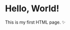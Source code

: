 <!DOCTYPE html>
<head>
  <meta charset="UTF-8" />
  <title>My First HTML Page</title>
</head>
<body>

  <h1>Hello, World!</h1>
  <p>This is my first HTML page. ✨</p>

</body>
</html>

